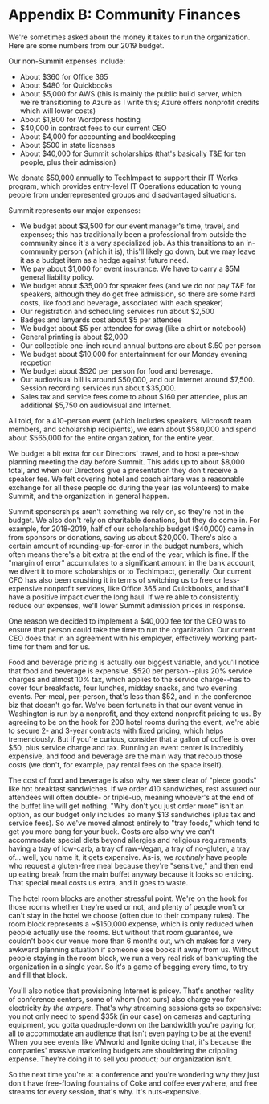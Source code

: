 # Appendix B: Community Finances
We're sometimes asked about the money it takes to run the organization. Here are some numbers from our 2019 budget.

Our non-Summit expenses include:
* About $360 for Office 365
* About $480 for Quickbooks
* About $5,000 for AWS (this is mainly the public build server, which we're transitioning to Azure as I write this; Azure offers nonprofit credits which will lower costs)
* About $1,800 for Wordpress hosting
* $40,000 in contract fees to our current CEO
* About $4,000 for accounting and bookkeeping
* About $500 in state licenses
* About $40,000 for Summit scholarships (that's basically T&E for ten people, plus their admission)

We donate $50,000 annually to TechImpact to support their IT Works program, which provides entry-level IT Operations education to young people from underrepresented groups and disadvantaged situations.

Summit represents our major expenses:

* We budget about $3,500 for our event manager's time, travel, and expenses; this has traditionally been a professional from outside the community since it's a very specialized job. As this transitions to an in-community person (which it is), this'll likely go down, but we may leave it as a budget item as a hedge against future need.
* We pay about $1,000 for event insurance. We have to carry a $5M general liability policy.
* We budget about $35,000 for speaker fees (and we do not pay T&E for speakers, although they do get free admission, so there are some hard costs, like food and beverage, associated with each speaker)
* Our registration and scheduling services run about $2,500
* Badges and lanyards cost about $5 per attendee
* We budget about $5 per attendee for swag (like a shirt or notebook)
* General printing is about $2,000
* Our collectible one-inch round annual buttons are about $.50 per person
* We budget about $10,000 for entertainment for our Monday evening recpetion
* We budget about $520 per person for food and beverage. 
* Our audiovisual bill is around $50,000, and our Internet around $7,500. Session recording services run about $35,000.
* Sales tax and service fees come to about $160 per attendee, plus an additional $5,750 on audiovisual and Internet.

All told, for a 410-person event (which includes speakers, Microsoft team members, and scholarship recipients), we earn about $580,000 and spend about $565,000 for the entire organization, for the entire year. 

We budget a bit extra for our Directors' travel, and to host a pre-show planning meeting the day before Summit. This adds up to about $8,000 total, and when our Directors give a presentation they don't receive a speaker fee. We felt covering hotel and coach airfare was a reasonable exchange for all these people do during the year (as volunteers) to make Summit, and the organization in general happen. 

Summit sponsorships aren't something we rely on, so they're not in the budget. We also don't rely on charitable donations, but they do come in. For example, for 2018-2019, half of our scholarship budget ($40,000) came in from sponsors or donations, saving us about $20,000. There's also a certain amount of rounding-up-for-error in the budget numbers, which often means there's a bit extra at the end of the year, which is fine. If the "margin of error" accumulates to a significant amount in the bank account, we divert it to more scholarships or to TechImpact, generally. Our current CFO has also been crushing it in terms of switching us to free or less-expensive nonprofit services, like Office 365 and Quickbooks, and that'll have a positive impact over the long haul. If we're able to consistently reduce our expenses, we'll lower Summit admission prices in response.

One reason we decided to implement a $40,000 fee for the CEO was to ensure that person could take the time to run the organization. Our current CEO does that in an agreement with his employer, effectively working part-time for them and for us. 

Food and beverage pricing is actually our biggest variable, and you'll notice that food and beverage is expensive. $520 per person--plus 20% service charges and almost 10% tax, which applies to the service charge--has to cover four breakfasts, four lunches, midday snacks, and two evening events. Per-meal, per-person, that's less than $52, and in the conference biz that doesn't go far. We've been fortunate in that our event venue in Washington is run by a nonprofit, and they extend nonprofit pricing to us. By agreeing to be on the hook for 200 hotel rooms during the event, we're able to secure 2- and 3-year contracts with fixed pricing, which helps tremendously. But if you're curious, consider that a gallon of coffee is over $50, plus service charge and tax. Running an event center is incredibly expensive, and food and beverage are the main way that recoup those costs (we don't, for example, pay rental fees on the space itself).

The cost of food and beverage is also why we steer clear of "piece goods" like hot breakfast sandwiches. If we order 410 sandwiches, rest assured our attendees will often double- or triple-up, meaning whoever's at the end of the buffet line will get nothing. "Why don't you just order more" isn't an option, as our budget only includes so many $13 sandwiches (plus tax and service fees). So we've moved almost entirely to "tray foods," which tend to get you more bang for your buck. Costs are also why we can't accommodate special diets beyond allergies and religious requirements; having a tray of low-carb, a tray of raw-Vegan, a tray of no-gluten, a tray of… well, you name it, it gets expensive. As-is, we _routinely_ have people who request a gluten-free meal because they're "sensitive," and then end up eating break from the main buffet anyway because it looks so enticing. That special meal costs us extra, and it goes to waste.

The hotel room blocks are another stressful point. We're on the hook for those rooms whether they're used or not, and plenty of people won't or can't stay in the hotel we choose (often due to their company rules). The room block represents a ~$150,000 expense, which is only reduced when people actually use the rooms. But without that room guarantee, we couldn't book our venue more than 6 months out, which makes for a very awkward planning situation if someone else books it away from us. Without people staying in the room block, we run a very real risk of bankrupting the organization in a single year. So it's a game of begging every time, to try and fill that block.

You'll also notice that provisioning Internet is pricey. That's another reality of conference centers, some of whom (not ours) also charge you for electricity _by the ampere_. That's why streaming sessions gets so expensive: you not only need to spend $35k (in our case) on cameras and capturing equipment, you gotta quadruple-down on the bandwidth you're paying for, all to accommodate an audience that isn't even paying to be at the event! When you see events like VMworld and Ignite doing that, it's because the companies' massive marketing budgets are shouldering the crippling expense. They're doing it to sell you product; our organization isn't.

So the next time you're at a conference and you're wondering why they just don't have free-flowing fountains of Coke and coffee everywhere, and free streams for every session, that's why. It's nuts-expensive.
